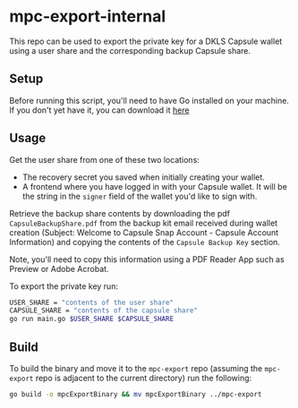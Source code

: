 # mpc-export-internal

This repo can be used to export the private key for a DKLS Capsule wallet using a user share and the corresponding backup Capsule share.

## Setup

Before running this script, you'll need to have Go installed on your machine. If you don't yet have it, you can download it [here](https://go.dev/doc/install)

## Usage

Get the user share from one of these two locations:
  - The recovery secret you saved when initially creating your wallet.
  - A frontend where you have logged in with your Capsule wallet. It will be the string in the `signer` field of the wallet you'd like to sign with.

Retrieve the backup share contents by downloading the pdf `CapsuleBackupShare.pdf` from the backup kit email received during wallet creation (Subject: Welcome to Capsule Snap Account - Capsule Account Information) and copying the contents of the `Capsule Backup Key` section.

Note, you'll need to copy this information using a PDF Reader App such as Preview or Adobe Acrobat.

To export the private key run:
```sh
USER_SHARE = "contents of the user share"
CAPSULE_SHARE = "contents of the capsule share"
go run main.go $USER_SHARE $CAPSULE_SHARE
```

## Build

To build the binary and move it to the `mpc-export` repo (assuming the `mpc-export` repo is adjacent to the current directory) run the following:
```sh
go build -o mpcExportBinary && mv mpcExportBinary ../mpc-export
```
